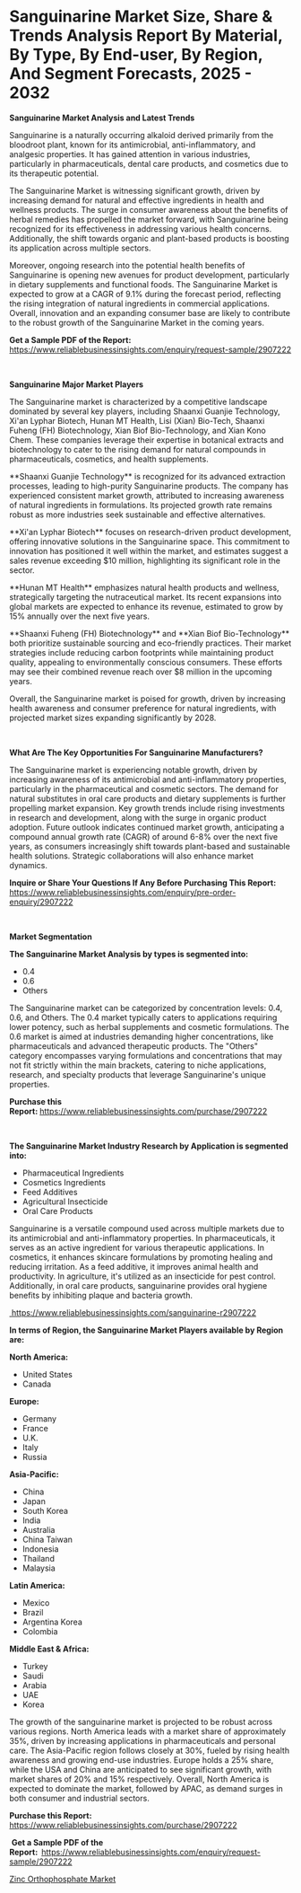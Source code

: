 <p><h1>Sanguinarine Market Size, Share & Trends Analysis Report By Material, By Type, By End-user, By Region, And Segment Forecasts, 2025 - 2032</h1></p><p><strong>Sanguinarine Market Analysis and Latest Trends</strong></p>
<p><p>Sanguinarine is a naturally occurring alkaloid derived primarily from the bloodroot plant, known for its antimicrobial, anti-inflammatory, and analgesic properties. It has gained attention in various industries, particularly in pharmaceuticals, dental care products, and cosmetics due to its therapeutic potential. </p><p>The Sanguinarine Market is witnessing significant growth, driven by increasing demand for natural and effective ingredients in health and wellness products. The surge in consumer awareness about the benefits of herbal remedies has propelled the market forward, with Sanguinarine being recognized for its effectiveness in addressing various health concerns. Additionally, the shift towards organic and plant-based products is boosting its application across multiple sectors.</p><p>Moreover, ongoing research into the potential health benefits of Sanguinarine is opening new avenues for product development, particularly in dietary supplements and functional foods. The Sanguinarine Market is expected to grow at a CAGR of 9.1% during the forecast period, reflecting the rising integration of natural ingredients in commercial applications. Overall, innovation and an expanding consumer base are likely to contribute to the robust growth of the Sanguinarine Market in the coming years.</p></p>
<p><strong>Get a Sample PDF of the Report:&nbsp;</strong> <a href="https://www.reliablebusinessinsights.com/enquiry/request-sample/2907222?utm_campaign=2190&utm_medium=2&utm_source=Github&utm_content=ia&utm_term=12032025&utm_id=sanguinarine">https://www.reliablebusinessinsights.com/enquiry/request-sample/2907222</a></p>
<p>&nbsp;</p>
<p><strong>Sanguinarine Major Market Players</strong></p>
<p><p>The Sanguinarine market is characterized by a competitive landscape dominated by several key players, including Shaanxi Guanjie Technology, Xi'an Lyphar Biotech, Hunan MT Health, Lisi (Xian) Bio-Tech, Shaanxi Fuheng (FH) Biotechnology, Xian Biof Bio-Technology, and Xian Kono Chem. These companies leverage their expertise in botanical extracts and biotechnology to cater to the rising demand for natural compounds in pharmaceuticals, cosmetics, and health supplements.</p><p>**Shaanxi Guanjie Technology** is recognized for its advanced extraction processes, leading to high-purity Sanguinarine products. The company has experienced consistent market growth, attributed to increasing awareness of natural ingredients in formulations. Its projected growth rate remains robust as more industries seek sustainable and effective alternatives.</p><p>**Xi'an Lyphar Biotech** focuses on research-driven product development, offering innovative solutions in the Sanguinarine space. This commitment to innovation has positioned it well within the market, and estimates suggest a sales revenue exceeding $10 million, highlighting its significant role in the sector.</p><p>**Hunan MT Health** emphasizes natural health products and wellness, strategically targeting the nutraceutical market. Its recent expansions into global markets are expected to enhance its revenue, estimated to grow by 15% annually over the next five years.</p><p>**Shaanxi Fuheng (FH) Biotechnology** and **Xian Biof Bio-Technology** both prioritize sustainable sourcing and eco-friendly practices. Their market strategies include reducing carbon footprints while maintaining product quality, appealing to environmentally conscious consumers. These efforts may see their combined revenue reach over $8 million in the upcoming years.</p><p>Overall, the Sanguinarine market is poised for growth, driven by increasing health awareness and consumer preference for natural ingredients, with projected market sizes expanding significantly by 2028.</p></p>
<p>&nbsp;</p>
<p><strong>What Are The Key Opportunities For Sanguinarine Manufacturers?</strong></p>
<p><p>The Sanguinarine market is experiencing notable growth, driven by increasing awareness of its antimicrobial and anti-inflammatory properties, particularly in the pharmaceutical and cosmetic sectors. The demand for natural substitutes in oral care products and dietary supplements is further propelling market expansion. Key growth trends include rising investments in research and development, along with the surge in organic product adoption. Future outlook indicates continued market growth, anticipating a compound annual growth rate (CAGR) of around 6-8% over the next five years, as consumers increasingly shift towards plant-based and sustainable health solutions. Strategic collaborations will also enhance market dynamics.</p></p>
<p><strong>Inquire or Share Your Questions If Any Before Purchasing This Report:</strong> <a href="https://www.reliablebusinessinsights.com/enquiry/pre-order-enquiry/2907222?utm_campaign=2190&utm_medium=2&utm_source=Github&utm_content=ia&utm_term=12032025&utm_id=sanguinarine">https://www.reliablebusinessinsights.com/enquiry/pre-order-enquiry/2907222</a></p>
<p>&nbsp;</p>
<p><strong>Market Segmentation</strong></p>
<p><strong>The Sanguinarine Market Analysis by types is segmented into:</strong></p>
<p><ul><li>0.4</li><li>0.6</li><li>Others</li></ul></p>
<p><p>The Sanguinarine market can be categorized by concentration levels: 0.4, 0.6, and Others. The 0.4 market typically caters to applications requiring lower potency, such as herbal supplements and cosmetic formulations. The 0.6 market is aimed at industries demanding higher concentrations, like pharmaceuticals and advanced therapeutic products. The "Others" category encompasses varying formulations and concentrations that may not fit strictly within the main brackets, catering to niche applications, research, and specialty products that leverage Sanguinarine's unique properties.</p></p>
<p><strong>Purchase this Report:&nbsp;</strong><a href="https://www.reliablebusinessinsights.com/purchase/2907222?utm_campaign=2190&utm_medium=2&utm_source=Github&utm_content=ia&utm_term=12032025&utm_id=sanguinarine">https://www.reliablebusinessinsights.com/purchase/2907222</a></p>
<p>&nbsp;</p>
<p><strong>The Sanguinarine Market Industry Research by Application is segmented into:</strong></p>
<p><ul><li>Pharmaceutical Ingredients</li><li>Cosmetics Ingredients</li><li>Feed Additives</li><li>Agricultural Insecticide</li><li>Oral Care Products</li></ul></p>
<p><p>Sanguinarine is a versatile compound used across multiple markets due to its antimicrobial and anti-inflammatory properties. In pharmaceuticals, it serves as an active ingredient for various therapeutic applications. In cosmetics, it enhances skincare formulations by promoting healing and reducing irritation. As a feed additive, it improves animal health and productivity. In agriculture, it's utilized as an insecticide for pest control. Additionally, in oral care products, sanguinarine provides oral hygiene benefits by inhibiting plaque and bacteria growth.</p></p>
<p><a href="https://www.reliablebusinessinsights.com/sanguinarine-r2907222?utm_campaign=2190&utm_medium=2&utm_source=Github&utm_content=ia&utm_term=12032025&utm_id=sanguinarine">&nbsp;https://www.reliablebusinessinsights.com/sanguinarine-r2907222</a></p>
<p><strong>In terms of Region, the Sanguinarine Market Players available by Region are:</strong></p>
<p>
    <p> <strong> North America: </strong>
        <ul>
            <li>United States</li>
            <li>Canada</li>
        </ul>
        </p> 
    <p> <strong> Europe: </strong>
        <ul>
            <li>Germany</li>
            <li>France</li>
            <li>U.K.</li>
            <li>Italy</li>
            <li>Russia</li>
        </ul>
        </p> 
    <p> <strong> Asia-Pacific: </strong>
        <ul>
            <li>China</li>
            <li>Japan</li>
            <li>South Korea</li>
            <li>India</li>
            <li>Australia</li>
            <li>China Taiwan</li>
            <li>Indonesia</li>
            <li>Thailand</li>
            <li>Malaysia</li>
        </ul>
        </p> 
    <p> <strong> Latin America: </strong>
        <ul>
            <li>Mexico</li>
            <li>Brazil</li>
            <li>Argentina Korea</li>
            <li>Colombia</li>
        </ul>
        </p> 
    <p> <strong> Middle East & Africa: </strong>
        <ul>
            <li>Turkey</li>
            <li>Saudi</li>
            <li>Arabia</li>
            <li>UAE</li>
            <li>Korea</li>
        </ul>
    </p>
    </p>
<p><p>The growth of the sanguinarine market is projected to be robust across various regions. North America leads with a market share of approximately 35%, driven by increasing applications in pharmaceuticals and personal care. The Asia-Pacific region follows closely at 30%, fueled by rising health awareness and growing end-use industries. Europe holds a 25% share, while the USA and China are anticipated to see significant growth, with market shares of 20% and 15% respectively. Overall, North America is expected to dominate the market, followed by APAC, as demand surges in both consumer and industrial sectors.</p></p>
<p><strong>Purchase this Report: </strong><a href="https://www.reliablebusinessinsights.com/purchase/2907222?utm_campaign=2190&utm_medium=2&utm_source=Github&utm_content=ia&utm_term=12032025&utm_id=sanguinarine">https://www.reliablebusinessinsights.com/purchase/2907222</a></p>
<p>&nbsp;<strong>Get a Sample PDF of the Report:&nbsp;&nbsp;</strong><a href="https://www.reliablebusinessinsights.com/enquiry/request-sample/2907222?utm_campaign=2190&utm_medium=2&utm_source=Github&utm_content=ia&utm_term=12032025&utm_id=sanguinarine">https://www.reliablebusinessinsights.com/enquiry/request-sample/2907222</a></p>
<p><strong></strong></p>
<p><p><a href="https://github.com/pearlinewhite4692/Market-Research-Report-List-1/blob/main/zinc-orthophosphate-market.md?utm_campaign=2190&utm_medium=2&utm_source=Github&utm_content=ia&utm_term=12032025&utm_id=sanguinarine">Zinc Orthophosphate Market</a></p></p>
